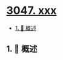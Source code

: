 # [3047. xxx](https://github.com/Tdahuyou/TNotes.leetcode/tree/main/notes/3047.%20xxx)

<!-- region:toc -->

- [1. 📝 概述](#1--概述)

<!-- endregion:toc -->

## 1. 📝 概述
